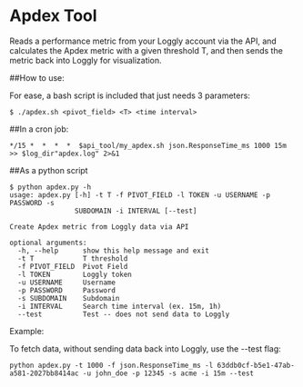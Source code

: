 Apdex Tool
==========

Reads a performance metric from your Loggly account via the API, and calculates the Apdex metric with a given threshold T,
and then sends the metric back into Loggly for visualization.

##How to use:

For ease, a bash script is included that just needs 3 parameters:

```
$ ./apdex.sh <pivot_field> <T> <time interval>
```

##In a cron job:

```
*/15 *  *  *  *  $api_tool/my_apdex.sh json.ResponseTime_ms 1000 15m >> $log_dir"apdex.log" 2>&1
```

##As a python script

```
$ python apdex.py -h
usage: apdex.py [-h] -t T -f PIVOT_FIELD -l TOKEN -u USERNAME -p PASSWORD -s
                SUBDOMAIN -i INTERVAL [--test]

Create Apdex metric from Loggly data via API

optional arguments:
  -h, --help      show this help message and exit
  -t T            T threshold
  -f PIVOT_FIELD  Pivot Field
  -l TOKEN        Loggly token
  -u USERNAME     Username
  -p PASSWORD     Password
  -s SUBDOMAIN    Subdomain
  -i INTERVAL     Search time interval (ex. 15m, 1h)
  --test          Test -- does not send data to Loggly
```

Example:

To fetch data, without sending data back into Loggly, use the --test flag:

```
python apdex.py -t 1000 -f json.ResponseTime_ms -l 63ddb0cf-b5e1-47ab-a581-2027bb8414ac -u john_doe -p 12345 -s acme -i 15m --test
```

